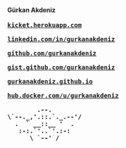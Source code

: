 #### Gürkan Akdeniz 
<pre>
<b><a target="_blank" href='http://kicket.herokuapp.com/'>kicket.herokuapp.com</a> <br/>
<a target="_blank" href='https://www.linkedin.com/in/g%C3%BCrkanakdeniz/'>linkedin.com/in/gurkanakdeniz</a> <br/>
<a target="_blank" href='https://github.com/gurkanakdeniz'>github.com/gurkanakdeniz</a> <br/>
<a target="_blank" href='https://gist.github.com/gurkanakdeniz'>gist.github.com/gurkanakdeniz</a> <br/>
<a target="_blank" href='https://gurkanakdeniz.github.io'>gurkanakdeniz.github.io</a> <br/>
<a target="_blank" href='https://hub.docker.com/u/gurkanakdeniz'>hub.docker.com/u/gurkanakdeniz</a> <br/>
        .--.
\`--._,'.::.`._.--'/
  .  ` __::__ '  .
   :-:.`'..`'.:-:
      \ `--' /
</b>
</pre>

